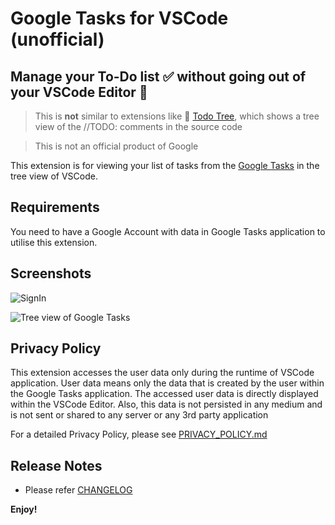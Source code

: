 # Google Tasks for VSCode (unofficial)

## Manage your To-Do list ✅ without going out of your VSCode Editor 🤖

> This is **not** similar to extensions like 🌳 [Todo Tree](https://marketplace.visualstudio.com/items?itemName=Gruntfuggly.todo-tree), which shows a tree view of the //TODO: comments in the source code

> This is not an official product of Google

This extension is for viewing your list of tasks from the [Google Tasks](https://support.google.com/tasks/answer/7675772) in the tree view of VSCode.

## Requirements

You need to have a Google Account with data in Google Tasks application to utilise this extension.

## Screenshots

![SignIn](resources/authorize.png)

![Tree view of Google Tasks](resources/treeView.png)

## Privacy Policy

This extension accesses the user data only during the runtime of VSCode application. User data means only the data that is created by the user within the Google Tasks application. The accessed user data is directly displayed within the VSCode Editor. Also, this data is not persisted in any medium and is not sent or shared to any server or any 3rd party application

For a detailed Privacy Policy, please see [PRIVACY_POLICY.md](PRIVACY_POLICY.md)

## Release Notes

- Please refer [CHANGELOG](CHANGELOG.md)

**Enjoy!**
